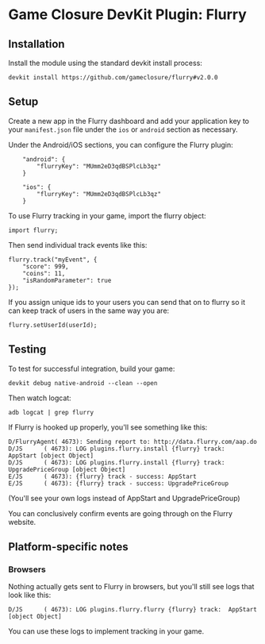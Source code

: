 # Game Closure DevKit Plugin: Flurry

## Installation
Install the module using the standard devkit install process:

~~~
devkit install https://github.com/gameclosure/flurry#v2.0.0
~~~

## Setup

Create a new app in the Flurry dashboard and add your application key to your
`manifest.json` file under the `ios` or `android` section as necessary.

Under the Android/iOS sections, you can configure the Flurry plugin:

~~~
    "android": {
        "flurryKey": "MUmm2eD3qdBSPlcLb3qz"
    }
~~~

~~~
    "ios": {
        "flurryKey": "MUmm2eD3qdBSPlcLb3qz"
    }
~~~

To use Flurry tracking in your game, import the flurry object:

~~~
import flurry;
~~~

Then send individual track events like this:

~~~
flurry.track("myEvent", {
    "score": 999,
    "coins": 11,
    "isRandomParameter": true
});
~~~


If you assign unique ids to your users you can send that on to flurry
so it can keep track of users in the same way you are:

~~~
flurry.setUserId(userId);
~~~


## Testing

To test for successful integration, build your game:

~~~
devkit debug native-android --clean --open
~~~

Then watch logcat:

~~~
adb logcat | grep flurry
~~~

If Flurry is hooked up properly, you'll see something like this:

~~~
D/FlurryAgent( 4673): Sending report to: http://data.flurry.com/aap.do
D/JS      ( 4673): LOG plugins.flurry.install {flurry} track:  AppStart [object Object]
D/JS      ( 4673): LOG plugins.flurry.install {flurry} track:  UpgradePriceGroup [object Object]
E/JS      ( 4673): {flurry} track - success: AppStart 
E/JS      ( 4673): {flurry} track - success: UpgradePriceGroup
~~~

(You'll see your own logs instead of AppStart and UpgradePriceGroup)

You can conclusively confirm events are going through on the Flurry website.

## Platform-specific notes

### Browsers

Nothing actually gets sent to Flurry in browsers, but you'll still see logs that look like this:

~~~
D/JS      ( 4673): LOG plugins.flurry.flurry {flurry} track:  AppStart [object Object]
~~~

You can use these logs to implement tracking in your game.
